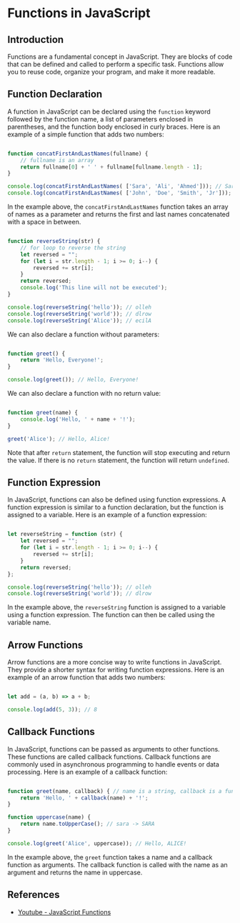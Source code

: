 # Functions in JavaScript

## Introduction

Functions are a fundamental concept in JavaScript. They are blocks of code that can be defined and called to perform a specific task. Functions allow you to reuse code, organize your program, and make it more readable.

## Function Declaration

A function in JavaScript can be declared using the `function` keyword followed by the function name, a list of parameters enclosed in parentheses, and the function body enclosed in curly braces. Here is an example of a simple function that adds two numbers:

```javascript

function concatFirstAndLastNames(fullname) {
    // fullname is an array 
    return fullname[0] + ' ' + fullname[fullname.length - 1];
}

console.log(concatFirstAndLastNames( ['Sara', 'Ali', 'Ahmed'])); // Sara Ahmed
console.log(concatFirstAndLastNames( ['John', 'Doe', 'Smith', 'Jr'])); // John Jr
```

In the example above, the `concatFirstAndLastNames` function takes an array of names as a parameter and returns the first and last names concatenated with a space in between.

```javascript

function reverseString(str) {
    // for loop to reverse the string
    let reversed = "";
    for (let i = str.length - 1; i >= 0; i--) {
        reversed += str[i];
    }
    return reversed;
    console.log('This line will not be executed');
}

console.log(reverseString('hello')); // olleh
console.log(reverseString('world')); // dlrow
console.log(reverseString('Alice')); // ecilA

```

We can also declare a function without parameters:

```javascript

function greet() {
    return 'Hello, Everyone!';
}

console.log(greet()); // Hello, Everyone!

```

We can also declare a function with no return value:

```javascript

function greet(name) {
    console.log('Hello, ' + name + '!');
}

greet('Alice'); // Hello, Alice!

```

Note that after `return` statement, the function will stop executing and return the value. If there is no `return` statement, the function will return `undefined`.

## Function Expression

In JavaScript, functions can also be defined using function expressions. A function expression is similar to a function declaration, but the function is assigned to a variable. Here is an example of a function expression:

```javascript

let reverseString = function (str) {
    let reversed = "";
    for (let i = str.length - 1; i >= 0; i--) {
        reversed += str[i];
    }
    return reversed;
};

console.log(reverseString('hello')); // olleh
console.log(reverseString('world')); // dlrow

```

In the example above, the `reverseString` function is assigned to a variable using a function expression. The function can then be called using the variable name.

## Arrow Functions

Arrow functions are a more concise way to write functions in JavaScript. They provide a shorter syntax for writing function expressions. Here is an example of an arrow function that adds two numbers:

```javascript

let add = (a, b) => a + b;

console.log(add(5, 3)); // 8

```

## Callback Functions

In JavaScript, functions can be passed as arguments to other functions. These functions are called callback functions. Callback functions are commonly used in asynchronous programming to handle events or data processing. Here is an example of a callback function:

```javascript

function greet(name, callback) { // name is a string, callback is a function
    return 'Hello, ' + callback(name) + '!';
}

function uppercase(name) {
    return name.toUpperCase(); // sara -> SARA
}

console.log(greet('Alice', uppercase)); // Hello, ALICE!

```

In the example above, the `greet` function takes a name and a callback function as arguments. The callback function is called with the name as an argument and returns the name in uppercase.

## References

- [Youtube - JavaScript Functions](https://www.youtube.com/watch?v=FOD408a0EzU)